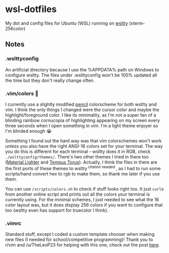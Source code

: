 # wsl-dotfiles
My dot and config files for Ubuntu (WSL) running on [wsltty](https://github.com/mintty/wsltty) (xterm-256color)
## Notes
### .wslttyconfig
An artificial directory because I use the %APPDATA% path on Windows to configure wsltty. The files under .wslttyconfig won't be 100% updated all the time but they don't really change often. 

### .vim/colors 🎨
I currently use a slightly modified [pencil](https://github.com/preservim/vim-colors-pencil) colorscheme for both wsltty and vim. I think the only things I changed were the cursor color and maybe the highlight/foreground color. I like its minimality, as I'm not a super fan of a blinding rainbow cornucopia of highlighting appearing on my screen every three seconds when I open something in vim. I'm a light theme enjoyer so I'm blinded enough 😭

Something I found out the hard way was that vim colorschemes won't work unless you also have the right ANSI-16 colors set for your terminal. The way you do this is different for each terminal - wsltty does it in RGB, check `./wslttyconfig/themes/`. There's two other themes I tried in there too ([Material Lighter](https://github.com/equinusocio/material-theme) and [Tempus Torus](https://github.com/protesilaos/tempus-themes)). Actually, I think the files in there are the first ports of these themes to wsltty<sup> citation needed </sup>, as I had to run some scripts/hand convert hex to rgb to make them, so thank me later if you use them. 

You can use `/scripts/colors.sh` to check if stuff looks right too. It just `curl`s from another online script and prints out all the colors your terminal is currently using. For the minimal schemes, I just needed to see what the 16 color layout was, but it does display 256 colors if you want to configure that too (wsltty even has support for truecolor I think). 

### .vimrc
Standard stuff, except I coded a custom template chooser when making new files (I needed for school/competitive programming)! Thank you to r/vim and /u/TheLeoP23 for helping with this one, check out the post [here](https://www.reddit.com/r/vim/comments/s5rmas/multiple_templates_for_same_filetype/). 

